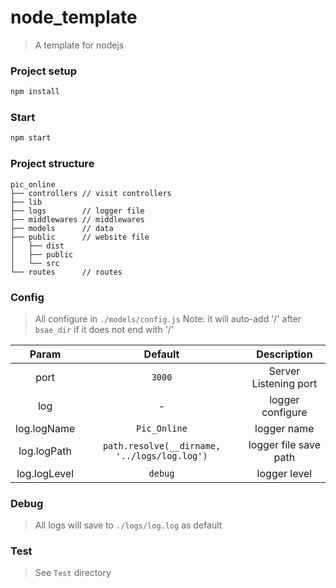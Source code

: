 # node_template
> A template for nodejs  

### Project setup
```bash
npm install
```

### Start
```bash
npm start
```

### Project structure

```
pic_online
├── controllers // visit controllers
├── lib         
├── logs        // logger file
├── middlewares // middlewares
├── models      // data
├── public      // website file
│   ├── dist
│   ├── public
│   └── src
└── routes      // routes
```

### Config

> All configure in `./models/config.js` 
> Note: it will auto-add '/' after `bsae_dir` if it does not end with '/'  

|    Param     |                   Default                    |      Description      |
| :----------: | :------------------------------------------: | :-------------------: |
|     port     |                    `3000`                    | Server Listening port |
|     log      |                      -                       |   logger configure    |
| log.logName  |                 `Pic_Online`                 |      logger name      |
| log.logPath  | `path.resolve(__dirname, '../logs/log.log')` | logger file save path |
| log.logLevel |                   `debug`                    |     logger level      |

### Debug

> All logs will save to `./logs/log.log` as default

### Test

> See `Test` directory  
